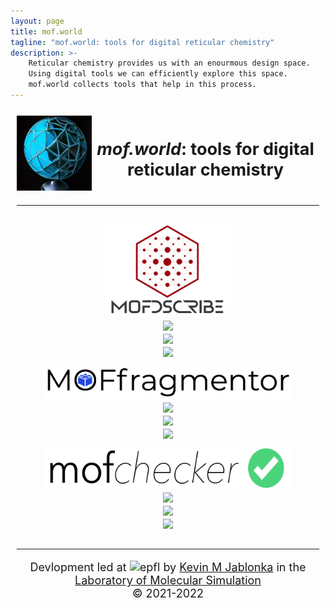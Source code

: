 ```yaml
---
layout: page
title: mof.world
tagline: "mof.world: tools for digital reticular chemistry"
description: >-
    Reticular chemistry provides us with an enourmous design space. 
    Using digital tools we can efficiently explore this space. 
    mof.world collects tools that help in this process. 
---
```

<style>
    .header {grid-area: header;}
    .footer {grid-area: footer;}
    .main1  {grid-area: main1;}


    .grid-container {
        display: grid;
        grid-template-areas:
            'header'
            'main1'
            'main2'
            'main3'
            'footer';
        gap: 10px;
        padding: 10px;
    }
    
    .grid-container > div {
        text-align: center;
        font-size: 18px;
    }

</style>
<div class="grid-container">
    <div class="header">
        <div style="display: table-cell; vertical-align: middle; 
        min-width: 120px; min-height: 120px; max-width: 120px; max-height: 120px">
            <img src="images/dalle-mini.jpg" alt="mofworld">
        </div>
        <div style="display: table-cell; vertical-align: middle">
            <h2> <i>mof.world</i>: tools for digital reticular chemistry</h2>
        </div>
        <hr/>
    </div>
    <div class="main1">
        <img src="images/mofdscribe.png" alt="mofdscribe" width="200"/><br/>
        <a href="https://mofdscribe.readthedocs.io"><img src="https://badgen.net/badge/docs/mofdscribe.readthedocs.io/grey?icon=firefox"></a><br/>
        <a href="https://github.com/kjappelbaum/mofdscribe"><img src="https://badgen.net/github/tag/kjappelbaum/mofdscribe/?icon=github"></a><br/>
        <a href="https://pypi.org/project/mofdscribe"><img src="https://badgen.net/pypi/v/mofdscribe/?icon=pypi"></a><br/>
    </div>
    <div class="main2">
        <img src="images/moffragmentor.png" alt="moffragmentor" width="400"/><br/>
        <a href="https://moffragmentor.readthedocs.io"><img src="https://badgen.net/badge/docs/moffragmentor.readthedocs.io/grey?icon=firefox"></a><br/>
        <a href="https://github.com/kjappelbaum/moffragmentor"><img src="https://badgen.net/github/tag/kjappelbaum/moffragmentor/?icon=github"></a><br/>
        <a href="https://pypi.org/project/moffragmentor"><img src="https://badgen.net/pypi/v/moffragmentor/?icon=pypi"></a><br/>
    </div>
    <div class="main3">
        <img src="images/mofchecker.png" alt="mofchecker" width="400"/><br/>
        <a href="https://mofchecker.readthedocs.io"><img src="https://badgen.net/badge/docs/mofchecker.readthedocs.io/grey?icon=firefox"></a><br/>
        <a href="https://github.com/kjappelbaum/mofchecker"><img src="https://badgen.net/github/tag/kjappelbaum/mofchecker/?icon=github"></a><br/>
        <a href="https://pypi.org/project/mofchecker"><img src="https://badgen.net/pypi/v/mofchecker/?icon=pypi"></a><br/>
    </div>
    <div class="footer">
        <hr/>
        <p>
            Devlopment led at <img src="https://www.epfl.ch/wp/5.5/wp-content/themes/wp-theme-2018/assets/svg/epfl-logo.svg" alt="epfl" height="20"/>  by
            <a href="https://kjablonka.com"> Kevin M Jablonka</a> in the <a href="https://www.epfl.ch/labs/lsmo/">  Laboratory of Molecular Simulation</a><br/>
            © 2021-2022
        </p>
    </div>
</div>